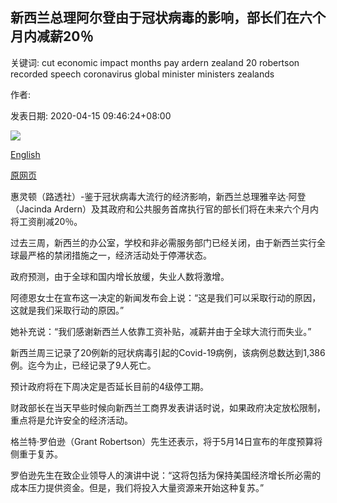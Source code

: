 ## 新西兰总理阿尔登由于冠状病毒的影响，部长们在六个月内减薪20％

关键词: cut economic impact months pay ardern zealand 20 robertson recorded speech coronavirus global minister ministers zealands

作者: 

发表日期: 2020-04-15 09:46:24+08:00

![](https://www.straitstimes.com/sites/default/files/styles/x_large/public/articles/2020/04/15/ab_ardern_150420.jpg?itok=JXKIiSDS)

[English](New%20Zealand%27s%20PM%20Ardern%2C%20ministers%20take%2020%25%20pay%20cut%20for%20six%20months%20due%20to%20coronavirus%20impact.md)

[原网页](https://www.straitstimes.com/asia/australianz/new-zealands-pm-ardern-ministers-take-20-pay-cut-for-six-months-due-to-coronavirus)

惠灵顿（路透社）-鉴于冠状病毒大流行的经济影响，新西兰总理雅辛达·阿登（Jacinda Ardern）及其政府和公共服务首席执行官的部长们将在未来六个月内将工资削减20％。

过去三周，新西兰的办公室，学校和非必需服务部门已经关闭，由于新西兰实行全球最严格的禁闭措施之一，经济活动处于停滞状态。

政府预测，由于全球和国内增长放缓，失业人数将激增。

阿德恩女士在宣布这一决定的新闻发布会上说：“这是我们可以采取行动的原因，这就是我们采取行动的原因。”

她补充说：“我们感谢新西兰人依靠工资补贴，减薪并由于全球大流行而失业。”

新西兰周三记录了20例新的冠状病毒引起的Covid-19病例，该病例总数达到1,386例。迄今为止，已经记录了9人死亡。

预计政府将在下周决定是否延长目前的4级停工期。

财政部长在当天早些时候向新西兰工商界发表讲话时说，如果政府决定放松限制，重点将是允许安全的经济活动。

格兰特·罗伯逊（Grant Robertson）先生还表示，将于5月14日宣布的年度预算将侧重于复苏。

罗伯逊先生在致企业领导人的演讲中说：“这将包括为保持美国经济增长所必需的成本压力提供资金。但是，我们将投入大量资源来开始这种复苏。”